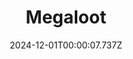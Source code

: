 ---
title: "Megaloot"
id: 2440380
date: 2024-12-01T00:00:07.737Z
link: games/steam/recent/megaloot
image: http://media.steampowered.com/steamcommunity/public/images/apps/2440380/3f63b0e78691bbc2b1b335a8b47f84f8ac3f2f43.jpg
playtime_2weeks: 26
playtime_forever: 573
playtime_windows_forever: 0
playtime_mac_forever: 0
playtime_linux_forever: 573
playtime_deck_forever: 573
---